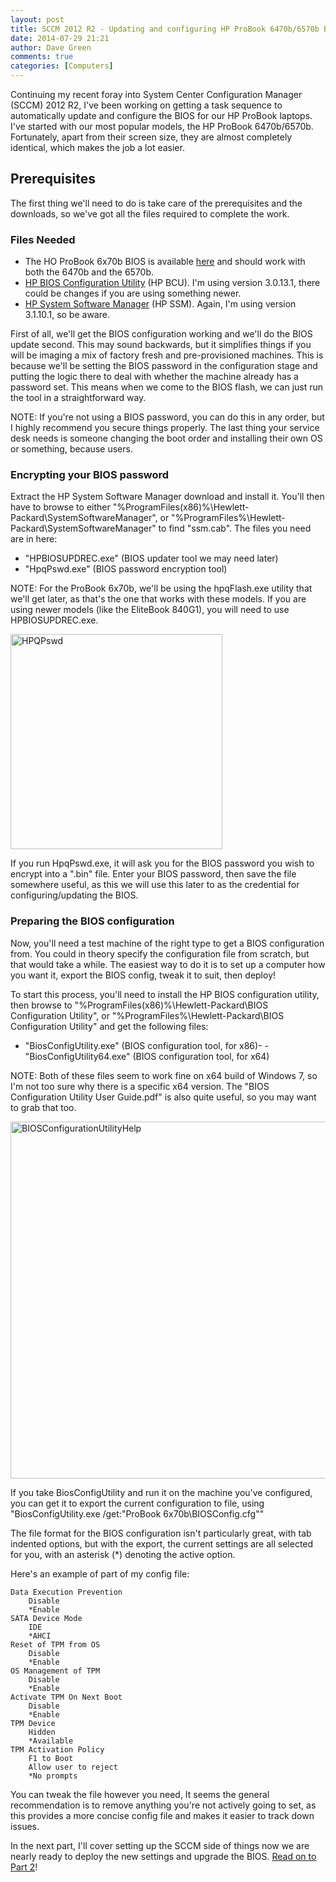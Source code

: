 ```yaml
---
layout: post
title: SCCM 2012 R2 - Updating and configuring HP ProBook 6470b/6570b BIOS in a task sequence - Part 1
date: 2014-07-29 21:21
author: Dave Green
comments: true
categories: [Computers]
---
```

Continuing my recent foray into System Center Configuration Manager (SCCM) 2012 R2, I've been working on getting a task sequence to automatically update and configure the BIOS for our HP ProBook laptops. I've started with our most popular models, the HP ProBook 6470b/6570b. Fortunately, apart from their screen size, they are almost completely identical, which makes the job a lot easier.

## Prerequisites

The first thing we'll need to do is take care of the prerequisites and the downloads, so we've got all the files required to complete the work.

### Files Needed

- The HO ProBook 6x70b BIOS is available [here](http://h20566.www2.hp.com/portal/site/hpsc/template.PAGE/public/psi/swdHome/?javax.portlet.prp_bd9b6997fbc7fc515f4cf4626f5c8d01=wsrp-navigationalState%3DswEnvOID%253D4054%257CswLang%253D%257Caction%253DlistDriver#BIOS) and should work with both the 6470b and the 6570b.
- [HP BIOS Configuration Utility](http://ftp.hp.com/pub/caps-softpaq/cmit/HP_BCU.html) (HP BCU). I'm using version 3.0.13.1, there could be changes if you are using something newer.
- [HP System Software Manager](http://ftp.hp.com/pub/caps-softpaq/cmit/HP_SSM.html) (HP SSM). Again, I'm using version 3.1.10.1, so be aware.

First of all, we'll get the BIOS configuration working and we'll do the BIOS update second. This may sound backwards, but it simplifies things if you will be imaging a mix of factory fresh and pre-provisioned machines. This is because we'll be setting the BIOS password in the configuration stage and putting the logic there to deal with whether the machine already has a password set. This means when we come to the BIOS flash, we can just run the tool in a straightforward way.

NOTE: If you're not using a BIOS password, you can do this in any order, but I highly recommend you secure things properly. The last thing your service desk needs is someone changing the boot order and installing their own OS or something, because users.

### Encrypting your BIOS password

Extract the HP System Software Manager download and install it. You'll then have to browse to either "%ProgramFiles(x86)%\Hewlett-Packard\SystemSoftwareManager", or "%ProgramFiles%\Hewlett-Packard\SystemSoftwareManager" to find "ssm.cab". The files you need are in here:

- "HPBIOSUPDREC.exe" (BIOS updater tool we may need later)
- "HpqPswd.exe" (BIOS password encryption tool)

NOTE: For the ProBook 6x70b, we'll be using the hpqFlash.exe utility that we'll get later, as that's the one that works with these models. If you are using newer models (like the EliteBook 840G1), you will need to use HPBIOSUPDREC.exe.

[<img class="alignnone wp-image-1288 size-full" src="http://tookitaway.co.uk/wp-content/uploads/2014/07/HPQPswd.png" alt="HPQPswd" width="339" height="344" />](http://tookitaway.co.uk/wp-content/uploads/2014/07/HPQPswd.png)

If you run HpqPswd.exe, it will ask you for the BIOS password you wish to encrypt into a ".bin" file. Enter your BIOS password, then save the file somewhere useful, as this we will use this later to as the credential for configuring/updating the BIOS.

### Preparing the BIOS configuration

Now, you'll need a test machine of the right type to get a BIOS configuration from. You could in theory specify the configuration file from scratch, but that would take a while. The easiest way to do it is to set up a computer how you want it, export the BIOS config, tweak it to suit, then deploy!

To start this process, you'll need to install the HP BIOS configuration utility, then browse to "%ProgramFiles(x86)%\Hewlett-Packard\BIOS Configuration Utility", or "%ProgramFiles%\Hewlett-Packard\BIOS Configuration Utility" and get the following files:

- "BiosConfigUtility.exe" (BIOS configuration tool, for x86)- - "BiosConfigUtility64.exe" (BIOS configuration tool, for x64)

NOTE: Both of these files seem to work fine on x64 build of Windows 7, so I'm not too sure why there is a specific x64 version. The "BIOS Configuration Utility User Guide.pdf" is also quite useful, so you may want to grab that too.

[<img class="alignnone wp-image-1293 size-full" src="http://tookitaway.co.uk/wp-content/uploads/2014/07/BIOSConfigurationUtilityHelp.png" alt="BIOSConfigurationUtilityHelp" width="668" height="571" />](http://tookitaway.co.uk/wp-content/uploads/2014/07/BIOSConfigurationUtilityHelp.png)

If you take BiosConfigUtility and run it on the machine you've configured, you can get it to export the current configuration to file, using "BiosConfigUtility.exe /get:"ProBook 6x70b\BIOSConfig.cfg""

The file format for the BIOS configuration isn't particularly great, with tab indented options, but with the export, the current settings are all selected for you, with an asterisk (*) denoting the active option.

Here's an example of part of my config file:

    Data Execution Prevention
	    Disable
	    *Enable
    SATA Device Mode
        IDE
        *AHCI
    Reset of TPM from OS
        Disable
        *Enable
    OS Management of TPM
        Disable
        *Enable
    Activate TPM On Next Boot
        Disable
        *Enable
    TPM Device
        Hidden
        *Available
    TPM Activation Policy
        F1 to Boot
        Allow user to reject
        *No prompts

You can tweak the file however you need, It seems the general recommendation is to remove anything you're not actively going to set, as this provides a more concise config file and makes it easier to track down issues.

In the next part, I'll cover setting up the SCCM side of things now we are nearly ready to deploy the new settings and upgrade the BIOS. [Read on to Part 2](http://tookitaway.co.uk/sccm-2012-r2-updating-and-configuring-hp-probook-6470b6570b-bios-in-a-task-sequence-part-2/)!
